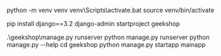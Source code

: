 

python -m venv venv
venv\Scripts\activate.bat
source venv/bin/activate

pip install django==3.2
django-admin startproject geekshop

.\geekshop\manage.py runserver
 python manage.py runserver
python manage.py --help
cd geekshop
python manage.py startapp mainapp